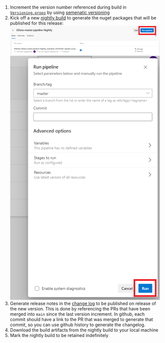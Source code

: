 1. Increment the version number referenced during build in [`Versioning.props`](tools/CustomMSBuild/Versioning.props) by using [semenatic versioning](https://semver.org/)
2. Kick off a new [nightly build](https://identitydivision.visualstudio.com/OData/_build?definitionId=1104) to generate the nuget packages that will be published for this release:
![](images/release/0.png)
![](images/release/1.png)
3. Generate release notes in the [change log](https://github.com/MicrosoftDocs/OData-docs/blob/main/Odata-docs/changelog/odatalib-7x.md) to be published on release of the new version. This is done by referencing the PRs that have been merged into `main` since the last version increment. In github, each commit should have a link to the PR that was merged to generate that commit, so you can use github history to generate the changelog. 
4. Download the build artifacts from the nightly build to your local machine
5. Mark the nightly build to be retained indefinitely
